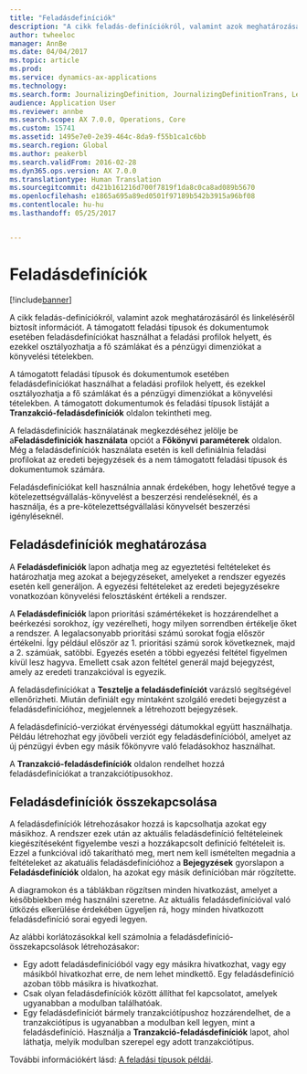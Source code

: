 ```yaml
---
title: "Feladásdefiníciók"
description: "A cikk feladás-definíciókról, valamint azok meghatározásáról és linkeléséről biztosít információt. A támogatott feladási típusok és dokumentumok esetében feladásdefiníciókat használhat a feladási profilok helyett, és ezekkel osztályozhatja a fő számlákat és a pénzügyi dimenziókat a könyvelési tételekben."
author: twheeloc
manager: AnnBe
ms.date: 04/04/2017
ms.topic: article
ms.prod: 
ms.service: dynamics-ax-applications
ms.technology: 
ms.search.form: JournalizingDefinition, JournalizingDefinitionTrans, LedgerParameters
audience: Application User
ms.reviewer: annbe
ms.search.scope: AX 7.0.0, Operations, Core
ms.custom: 15741
ms.assetid: 1495e7e0-2e39-464c-8da9-f55b1ca1c6bb
ms.search.region: Global
ms.author: peakerbl
ms.search.validFrom: 2016-02-28
ms.dyn365.ops.version: AX 7.0.0
ms.translationtype: Human Translation
ms.sourcegitcommit: d421b161216d700f7819f1da8c0ca8ad089b5670
ms.openlocfilehash: e1865a695a89ed0501f97189b542b3915a96bf08
ms.contentlocale: hu-hu
ms.lasthandoff: 05/25/2017


---
```


# <a name="posting-definitions"></a>Feladásdefiníciók

[!include[banner](../includes/banner.md)]


A cikk feladás-definíciókról, valamint azok meghatározásáról és linkeléséről biztosít információt. A támogatott feladási típusok és dokumentumok esetében feladásdefiníciókat használhat a feladási profilok helyett, és ezekkel osztályozhatja a fő számlákat és a pénzügyi dimenziókat a könyvelési tételekben.

A támogatott feladási típusok és dokumentumok esetében feladásdefiníciókat használhat a feladási profilok helyett, és ezekkel osztályozhatja a fő számlákat és a pénzügyi dimenziókat a könyvelési tételekben. A támogatott dokumentumok és feladási típusok listáját a **Tranzakció-feladásdefiníciók** oldalon tekintheti meg. 

A feladásdefiníciók használatának megkezdéséhez jelölje be a**Feladásdefiníciók használata** opciót a **Főkönyvi paraméterek** oldalon. Még a feladásdefiníciók használata esetén is kell definiálnia feladási profilokat az eredeti bejegyzések és a nem támogatott feladási típusok és dokumentumok számára. 

Feladásdefiníciókat kell használnia annak érdekében, hogy lehetővé tegye a kötelezettségvállalás-könyvelést a beszerzési rendeléseknél, és a használja, és a pre-kötelezettségvállalási könyvelsét beszerzési igényléseknél.

## <a name="defining-posting-definitions"></a>Feladásdefiníciók meghatározása
A **Feladásdefiníciók** lapon adhatja meg az egyeztetési feltételeket és határozhatja meg azokat a bejegyzéseket, amelyeket a rendszer egyezés esetén kell generáljon. A egyezési feltételeket az eredeti bejegyzésekre vonatkozóan könyvelési felosztásként értékeli a rendszer. 

A **Feladásdefiníciók** lapon prioritási számértékeket is hozzárendelhet a beérkezési sorokhoz, így vezérelheti, hogy milyen sorrendben értékelje őket a rendszer. A legalacsonyabb prioritási számú sorokat fogja először értékelni. Így például először az 1. prioritási számú sorok következnek, majd a 2. számúak, satöbbi. Egyezés esetén a többi egyezési feltétel figyelmen kívül lesz hagyva. Emellett csak azon feltétel generál majd bejegyzést, amely az eredeti tranzakcióval is egyezik. 

A feladásdefiníciókat a **Tesztelje a feladásdefiníciót** varázsló segítségével ellenőrizheti. Miután definiált egy mintaként szolgáló eredeti bejegyzést a feladásdefinícióhoz, megjelennek a létrehozott bejegyzések. 

A feladásdefiníció-verziókat érvényességi dátumokkal együtt használhatja. Példáu létrehozhat egy jövőbeli verziót egy feladásdefinícióból, amelyet az új pénzügyi évben egy másik főkönyvre való feladásokhoz használhat. 

A **Tranzakció-feladásdefiníciók** oldalon rendelhet hozzá feladásdefiníciókat a tranzakciótípusokhoz.

## <a name="linking-posting-definitions"></a>Feladásdefiníciók összekapcsolása
A feladásdefiníciók létrehozásakor hozzá is kapcsolhatja azokat egy másikhoz. A rendszer ezek után az aktuális feladásdefiníció feltételeinek kiegészítéseként figyelembe veszi a hozzákapcsolt definíció feltételeit is. Ezzel a funkcióval idő takarítható meg, mert nem kell ismételten megadnia a feltételeket az akatuális feladásdefinícióhoz a **Bejegyzések** gyorslapon a **Feladásdefiníciók** oldalon, ha azokat egy másik definícióban már rögzítette. 

A diagramokon és a táblákban rögzítsen minden hivatkozást, amelyet a későbbiekben még használni szeretne. Az aktuális feladásdefinícióval való ütközés elkerülése érdekében ügyeljen rá, hogy minden hivatkozott feladásdefiníció sorai egyedi legyen. 

Az alábbi korlátozásokkal kell számolnia a feladásdefiníció-összekapcsolások létrehozásakor:

-   Egy adott feladásdefinícióból vagy egy másikra hivatkozhat, vagy egy másikból hivatkozhat erre, de nem lehet mindkettő. Egy feladásdefiníció azoban több másikra is hivatkozhat.
-   Csak olyan feladásdefiníciók között állíthat fel kapcsolatot, amelyek ugyanabban a modulban találhatóak.
-   Egy feladásdefiníciót bármely tranzakciótípushoz hozzárendelhet, de a tranzakciótípus is ugyanabban a modulban kell legyen, mint a feladásdefiníció. Használja a **Tranzakció-feladásdefiníciók** lapot, ahol láthatja, melyik modulban szerepel egy adott tranzakciótípus.


További információkért lásd: [A feladási típusok példái](example-posting-definitions.md). 



